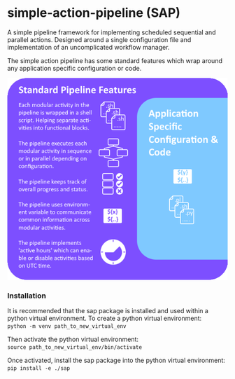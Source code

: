# simple-action-pipeline (SAP)

A simple pipeline framework for implementing scheduled sequential and parallel actions. Designed around a single configuration file and implementation of an uncomplicated workflow manager.  

The simple action pipeline has some standard features which wrap around any application specific configuration or code.  

![simple action pipeline features](assets/img/pipeline-features.png)

### Installation
It is recommended that the sap package is installed and used within a python virtual environment. To create a python virtual environment:  
```python -m venv path_to_new_virtual_env```  
  
Then activate the python virtual environment:  
```source path_to_new_virtual_env/bin/activate```  

Once activated, install the sap package into the python virtual environment:  
```pip install -e ./sap```  

